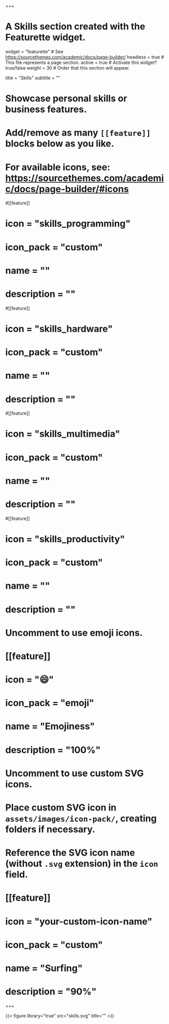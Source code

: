 +++
# A Skills section created with the Featurette widget.
widget = "featurette"  # See https://sourcethemes.com/academic/docs/page-builder/
headless = true  # This file represents a page section.
active = true  # Activate this widget? true/false
weight = 30  # Order that this section will appear.

title = "Skills"
subtitle = ""

# Showcase personal skills or business features.
# 
# Add/remove as many `[[feature]]` blocks below as you like.
# 
# For available icons, see: https://sourcethemes.com/academic/docs/page-builder/#icons

#[[feature]]
#  icon = "skills_programming"
#  icon_pack = "custom"
#  name = ""
#  description = ""
  
#[[feature]]
#  icon = "skills_hardware"
#  icon_pack = "custom"
#  name = ""
#  description = ""  
  
#[[feature]]
#  icon = "skills_multimedia"
#  icon_pack = "custom"
#  name = ""
#  description = ""

#[[feature]]
#  icon = "skills_productivity"
#  icon_pack = "custom"
#  name = ""
#  description = ""

# Uncomment to use emoji icons.
# [[feature]]
#  icon = ":smile:"
#  icon_pack = "emoji"
#  name = "Emojiness"
#  description = "100%"  

# Uncomment to use custom SVG icons.
# Place custom SVG icon in `assets/images/icon-pack/`, creating folders if necessary.
# Reference the SVG icon name (without `.svg` extension) in the `icon` field.
# [[feature]]
#  icon = "your-custom-icon-name"
#  icon_pack = "custom"
#  name = "Surfing"
#  description = "90%"

+++

{{< figure library="true" src="skills.svg" title="" >}}
